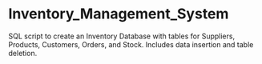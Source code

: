 # Inventory_Management_System
SQL script to create an Inventory Database with tables for Suppliers, Products, Customers, Orders, and Stock. Includes data insertion and table deletion.
